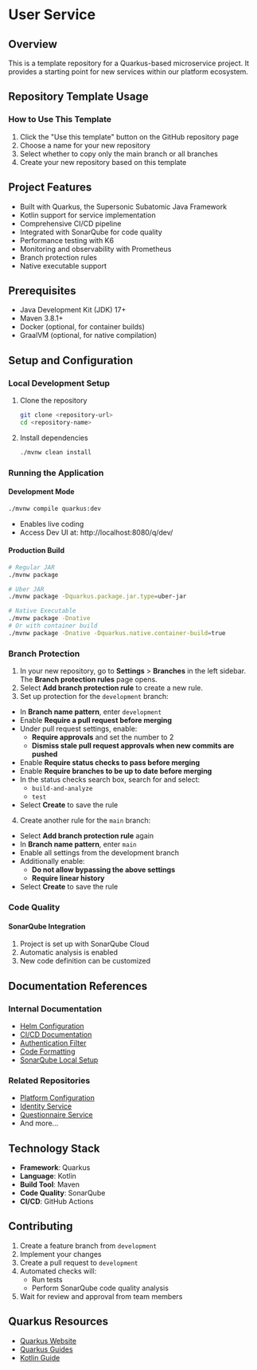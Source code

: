 # User Service

## Overview

This is a template repository for a Quarkus-based microservice project. It provides a starting point for new services within our platform ecosystem.

## Repository Template Usage

### How to Use This Template

1. Click the "Use this template" button on the GitHub repository page
2. Choose a name for your new repository
3. Select whether to copy only the main branch or all branches
4. Create your new repository based on this template

## Project Features

- Built with Quarkus, the Supersonic Subatomic Java Framework
- Kotlin support for service implementation
- Comprehensive CI/CD pipeline
- Integrated with SonarQube for code quality
- Performance testing with K6
- Monitoring and observability with Prometheus
- Branch protection rules
- Native executable support

## Prerequisites

- Java Development Kit (JDK) 17+
- Maven 3.8.1+
- Docker (optional, for container builds)
- GraalVM (optional, for native compilation)

## Setup and Configuration

### Local Development Setup

1. Clone the repository
   ```bash
   git clone <repository-url>
   cd <repository-name>
   ```

2. Install dependencies
   ```bash
   ./mvnw clean install
   ```

### Running the Application

#### Development Mode
```bash
./mvnw compile quarkus:dev
```
- Enables live coding
- Access Dev UI at: http://localhost:8080/q/dev/

#### Production Build
```bash
# Regular JAR
./mvnw package

# Uber JAR
./mvnw package -Dquarkus.package.jar.type=uber-jar

# Native Executable
./mvnw package -Dnative
# Or with container build
./mvnw package -Dnative -Dquarkus.native.container-build=true
```

### Branch Protection

1. In your new repository, go to **Settings** > **Branches** in the left sidebar. The **Branch protection rules** page opens.
2. Select **Add branch protection rule** to create a new rule.
3. Set up protection for the `development` branch:
- In **Branch name pattern**, enter `development`
- Enable **Require a pull request before merging**
- Under pull request settings, enable:
   - **Require approvals** and set the number to 2
   - **Dismiss stale pull request approvals when new commits are pushed**
- Enable **Require status checks to pass before merging**
- Enable **Require branches to be up to date before merging**
- In the status checks search box, search for and select:
   - `build-and-analyze`
   - `test`
- Select **Create** to save the rule
4. Create another rule for the `main` branch:
- Select **Add branch protection rule** again
- In **Branch name pattern**, enter `main`
- Enable all settings from the development branch
- Additionally enable:
   - **Do not allow bypassing the above settings**
   - **Require linear history**
- Select **Create** to save the rule

### Code Quality

#### SonarQube Integration
1. Project is set up with SonarQube Cloud
2. Automatic analysis is enabled
3. New code definition can be customized

## Documentation References

### Internal Documentation
- [Helm Configuration](/helm/README.md)
- [CI/CD Documentation](/CI-CD.md)
- [Authentication Filter](/src/main/kotlin/org/ptss/support/security/README.md)
- [Code Formatting](/docs/code-formatting-spotless.md)
- [SonarQube Local Setup](/docs/sonarqube-local.md)

### Related Repositories
- [Platform Configuration](https://github.com/PTSS-Support/platform-config)
- [Identity Service](https://github.com/PTSS-Support/Identity-Service)
- [Questionnaire Service](https://github.com/PTSS-Support/Questionnaire-Service)
- And more...

## Technology Stack

- **Framework**: Quarkus
- **Language**: Kotlin
- **Build Tool**: Maven
- **Code Quality**: SonarQube
- **CI/CD**: GitHub Actions

## Contributing

1. Create a feature branch from `development`
2. Implement your changes
3. Create a pull request to `development`
4. Automated checks will:
   - Run tests
   - Perform SonarQube code quality analysis
5. Wait for review and approval from team members

## Quarkus Resources

- [Quarkus Website](https://quarkus.io/)
- [Quarkus Guides](https://quarkus.io/guides/)
- [Kotlin Guide](https://quarkus.io/guides/kotlin)
